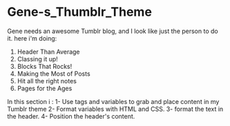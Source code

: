 # Gene-s_Thumblr_Theme

Gene needs an awesome Tumblr blog, and I look like just the person to do it.
here i'm doing:

1. Header Than Average
2. Classing it up!
3. Blocks That Rocks!
4. Making the Most of Posts
5. Hit all the right notes
6. Pages for the Ages

In this section i :
1- Use tags and variables to grab and place content in my Tumblr theme
2- Format variables with HTML and CSS.
3- format the text in the header.
4- Position the header's content.
